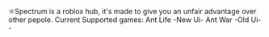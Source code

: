 ⚛️Spectrum is a roblox hub, it's made to give you an unfair advantage over other pepole.
Current Supported games: Ant Life -New Ui-
                         Ant War -Old Ui--
